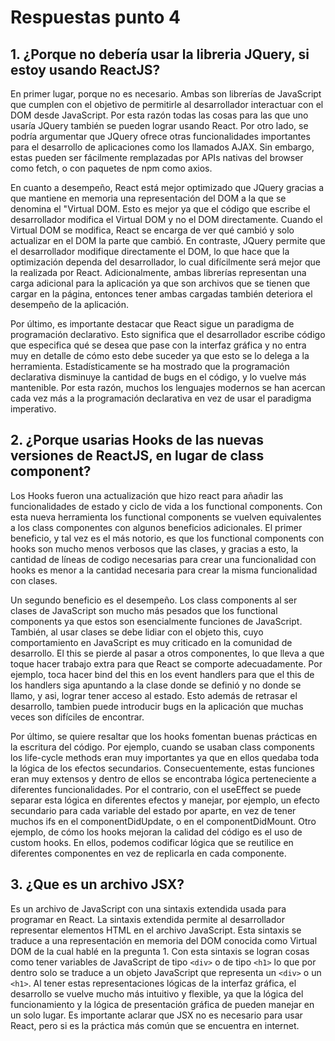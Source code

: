 # Respuestas punto 4

## 1. ¿Porque no debería usar la libreria JQuery, si estoy usando ReactJS?

En primer lugar, porque no es necesario. Ambas son librerías de JavaScript que cumplen con el objetivo de permitirle al desarrollador interactuar con el DOM desde JavaScript. Por esta razón todas las cosas para las que uno usaría JQuery también se pueden lograr usando React. Por otro lado, se podría argumentar que JQuery ofrece otras funcionalidades importantes para el desarrollo de aplicaciones como los llamados AJAX. Sin embargo, estas pueden ser fácilmente remplazadas por APIs nativas del browser como fetch, o con paquetes de npm como axios.

En cuanto a desempeño, React está mejor optimizado que JQuery gracias a que mantiene en memoria una representación del DOM a la que se denomina el "Virtual DOM. Esto es mejor ya que el código que escribe el desarrollador modifica el Virtual DOM y no el DOM directamente. Cuando el Virtual DOM se modifica, React se encarga de ver qué cambió y solo actualizar en el DOM la parte que cambió. En contraste, JQuery permite que el desarrollador modifique directamente el DOM, lo que hace que la optimización dependa del desarrollador, lo cual difícilmente será mejor que la realizada por React. Adicionalmente, ambas librerías representan una carga adicional para la aplicación ya que son archivos que se tienen que cargar en la página, entonces tener ambas cargadas también deteriora el desempeño de la aplicación.

Por último, es importante destacar que React sigue un paradigma de programación declarativo. Esto significa que el desarrollador escribe código que especifica qué se desea que pase con la interfaz gráfica y no entra muy en detalle de cómo esto debe suceder ya que esto se lo delega a la herramienta. Estadísticamente se ha mostrado que la programación declarativa disminuye la cantidad de bugs en el código, y lo vuelve más mantenible. Por esta razón, muchos los lenguajes modernos se han acercan cada vez más a la programación declarativa en vez de usar el paradigma imperativo.

## 2. ¿Porque usarias Hooks de las nuevas versiones de ReactJS, en lugar de class component?

Los Hooks fueron una actualización que hizo react para añadir las funcionalidades de estado y ciclo de vida a los functional components. Con esta nueva herramienta los functional components se vuelven equivalentes a los class componentes con algunos beneficios adicionales. El primer beneficio, y tal vez es el más notorio, es que los functional components con hooks son mucho menos verbosos que las clases, y gracias a esto, la cantidad de líneas de codigo necesarias para crear una funcionalidad con hooks es menor a la cantidad necesaria para crear la misma funcionalidad con clases.

Un segundo beneficio es el desempeño. Los class components al ser clases de JavaScript son mucho más pesados que los functional components ya que estos son esencialmente funciones de JavaScript.  También, al usar clases se debe lidiar con el objeto this, cuyo comportamiento en JavaScript es muy criticado en la comunidad de desarrollo. El this se pierde al pasar a otros componentes, lo que lleva a que toque hacer trabajo extra para que React se comporte adecuadamente. Por ejemplo, toca hacer bind del this en los event handlers para que el this de los handlers siga apuntando a la clase donde se definió y no donde se llamo, y asi, lograr tener acceso al estado. Esto además de retrasar el desarrollo, tambien puede introducir bugs en la aplicación que muchas veces son difíciles de encontrar.

Por último, se quiere resaltar que los hooks fomentan buenas prácticas en la escritura del código. Por ejemplo, cuando se usaban class components los life-cycle methods eran muy importantes ya que en ellos quedaba toda la lógica de los efectos secundarios. Consecuentemente, estas funciones eran muy extensos y dentro de ellos se encontraba lógica perteneciente a diferentes funcionalidades. Por el contrario, con el useEffect se puede separar esta lógica en diferentes efectos y manejar, por ejemplo, un efecto secundario para cada variable del estado por aparte, en vez de tener muchos ifs en el componentDidUpdate, o en el componentDidMount. Otro ejemplo, de cómo los hooks mejoran la calidad del código es el uso de custom hooks. En ellos, podemos codificar lógica que se reutilice en diferentes componentes en vez de replicarla en cada componente.

## 3. ¿Que es un archivo JSX?

Es un archivo de JavaScript con una sintaxis extendida usada para programar en React. La sintaxis extendida permite al desarrollador representar elementos HTML en el archivo JavaScript. Esta sintaxis se traduce a una representación en memoria del DOM conocida como Virtual DOM de la cual hablé en la pregunta 1. Con esta sintaxis se logran cosas como tener variables de JavaScript de tipo `<div>` o de tipo `<h1>` lo que por dentro solo se traduce a un objeto JavaScript que representa un `<div>` o un `<h1>`. Al tener estas representaciones lógicas de la interfaz gráfica, el desarrollo se vuelve mucho más intuitivo y flexible, ya que la lógica del funcionamiento y la lógica de presentación gráfica de pueden manejar en un solo lugar. Es importante aclarar que JSX no es necesario para usar React, pero si es la práctica más común que se encuentra en internet.
